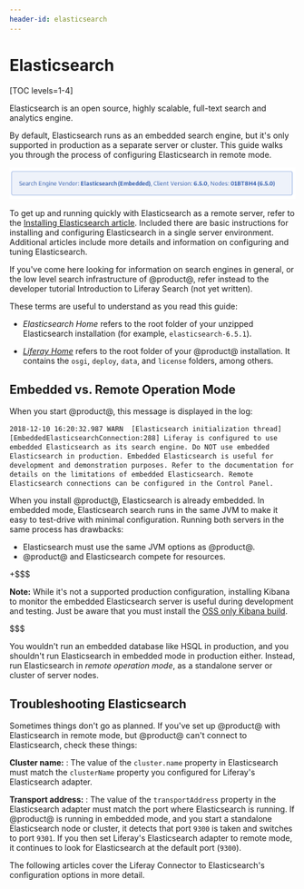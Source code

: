 ```yaml
---
header-id: elasticsearch
---
```


# Elasticsearch

[TOC levels=1-4]

Elasticsearch is an open source, highly scalable, full-text search and
analytics engine.

By default, Elasticsearch runs as an embedded search engine, but it's only
supported in production as a separate server or cluster. This guide walks you
through the process of configuring Elasticsearch in remote mode.

![Figure 1: To see information about the currently connected search engine, go to _Control Panel &rarr; Configuration &rarr; Search_. ](../../../images/search-admin-engineinfo.png)

<!-- Uncomment this when we release the Solr adapter
If you'd rather use Solr, it's also supported. See the documentation on
[Installing Solr](discover/deployment/-/knowledge_base/7-1/installing-solr) 
if you're interested.
-->

To get up and running quickly with Elasticsearch as a remote server, refer to
the 
[Installing Elasticsearch article](/docs/7-2/deploy/-/knowledge_base/deploy/installing-elasticsearch).
Included there are basic instructions for installing and configuring
Elasticsearch in a single server environment. Additional articles include more
details and information on configuring and tuning Elasticsearch. 

If you've come here looking for information on search engines in general, or
the low level search infrastructure of @product@, refer instead to the
developer tutorial Introduction to Liferay Search (not yet written).

These terms are useful to understand as you read this guide:

-  *Elasticsearch Home* refers to the root folder of your unzipped Elasticsearch
   installation (for example, `elasticsearch-6.5.1`). 

-  [*Liferay Home*](/docs/7-2/deploy/-/knowledge_base/deploy/liferay-home)
   refers to the root folder of your @product@ installation. It contains the
   `osgi`, `deploy`, `data`, and `license` folders, among others.

## Embedded vs. Remote Operation Mode

When you start @product@, this message is displayed in the log: 

    2018-12-10 16:20:32.987 WARN  [Elasticsearch initialization thread][EmbeddedElasticsearchConnection:288] Liferay is configured to use embedded Elasticsearch as its search engine. Do NOT use embedded Elasticsearch in production. Embedded Elasticsearch is useful for development and demonstration purposes. Refer to the documentation for details on the limitations of embedded Elasticsearch. Remote Elasticsearch connections can be configured in the Control Panel.

When you install @product@, Elasticsearch is already embedded. In embedded mode,
Elasticsearch search runs in the same JVM to make it easy to test-drive with
minimal configuration. Running both servers in the same process has drawbacks:

-  Elasticsearch must use the same JVM options as @product@.
-  @product@ and Elasticsearch compete for resources. 

+$$$

**Note:** While it's not a supported production configuration, installing
Kibana to monitor the embedded Elasticsearch server is useful during
development and testing. Just be aware that you must install the 
[OSS only Kibana build](https://www.elastic.co/downloads/kibana-oss).

$$$

You wouldn't run an embedded database like HSQL in production, and you shouldn't
run Elasticsearch in embedded mode in production either. Instead, run
Elasticsearch in *remote operation mode*, as a standalone server or cluster of
server nodes.

## Troubleshooting Elasticsearch

Sometimes things don't go as planned. If you've set up @product@ with
Elasticsearch in remote mode, but @product@ can't connect to Elasticsearch, check
these things:

**Cluster name:** 
: The value of the `cluster.name` property in Elasticsearch must match the
`clusterName` property you configured for Liferay's Elasticsearch adapter.

**Transport address:** 
: The value of the `transportAddress` property in the Elasticsearch adapter must
match the port where Elasticsearch is running. If @product@ is running in
embedded mode, and you start a standalone Elasticsearch node or cluster, it
detects that port `9300` is taken and switches to port `9301`. If you then set
Liferay's Elasticsearch adapter to remote mode, it continues to look for
Elasticsearch at the default port (`9300`).

The following articles cover the Liferay Connector to Elasticsearch's
configuration options in more detail.
